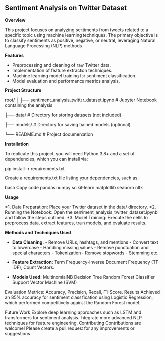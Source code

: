 ## Sentiment Analysis on Twitter Dataset ##

**Overview**

This project focuses on analyzing sentiments from tweets related to a specific topic using machine learning techniques. The primary objective is to classify sentiments as positive, negative, or neutral, leveraging Natural Language Processing (NLP) methods.

**Features**
* Preprocessing and cleaning of raw Twitter data.
* Implementation of feature extraction techniques.
* Machine learning model training for sentiment classification.
* Model evaluation and performance metrics analysis.
  
**Project Structure**

root/
│
├── sentiment_analysis_twitter_dataset.ipynb  # Jupyter Notebook containing the analysis

├── data/                                     # Directory for storing datasets (not included)

├── models/                                   # Directory for saving trained models (optional)

└── README.md                                 # Project documentation

**Installation**

To replicate this project, you will need Python 3.8+ and a set of dependencies, which you can install via:

pip install -r requirements.txt

Create a requirements.txt file listing your dependencies, such as:

bash
Copy code
pandas
numpy
scikit-learn
matplotlib
seaborn
nltk

**Usage**

*1. Data Preparation: Place your Twitter dataset in the data/ directory.
*2. Running the Notebook: Open the sentiment_analysis_twitter_dataset.ipynb and follow the steps outlined.
*3. Model Training: Execute the cells to preprocess data, extract features, train models, and evaluate results.

**Methods and Techniques Used**

* **Data Cleaning:** 
        - Remove URLs, hashtags, and mentions
        - Convert text to lowercase
        - Handling missing values
        - Remove punctuation and special characters
        - Tokenization
        - Remove stopwords
        - Stemming etc.

* **Feature Extraction:** Term Frequency-Inverse Document Frequency (TF-IDF), Count Vectors.
  
* **Models Used:**
        MultinomialNB
        Decision Tree
        Random Forest Classifier
        Support Vector Machine (SVM)

Evaluation Metrics: Accuracy, Precision, Recall, F1-Score.
Results
Achieved an 85% accuracy for sentiment classification using Logistic Regression, which performed competitively against the Random Forest model.

Future Work
Explore deep learning approaches such as LSTM and transformers for sentiment analysis.
Integrate more advanced NLP techniques for feature engineering.
Contributing
Contributions are welcome! Please create a pull request for any improvements or suggestions.
